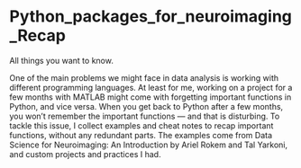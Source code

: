 # Python_packages_for_neuroimaging_Recap
All things you want to know.

One of the main problems we might face in data analysis is working with different programming languages. At least for me, working on a project for a few months with MATLAB might come with forgetting important functions in Python, and vice versa. When you get back to Python after a few months, you won’t remember the important functions — and that is disturbing. To tackle this issue, I collect examples and cheat notes to recap important functions, without any redundant parts. The examples come from Data Science for Neuroimaging: An Introduction by Ariel Rokem and Tal Yarkoni, and custom projects and practices I had.
